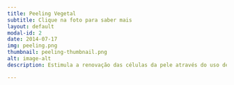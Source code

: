 ```yaml
---
title: Peeling Vegetal
subtitle: Clique na foto para saber mais
layout: default
modal-id: 2
date: 2014-07-17
img: peeling.png
thumbnail: peeling-thumbnail.png
alt: image-alt
description: Estimula a renovação das células da pele através do uso de substâncias e ativos naturais selecionados. O procedimento pode ser utilizado para clarear manchas e inflamações de acne, além de atuar no tratamento de rugas e linhas de expressão.

---
```

